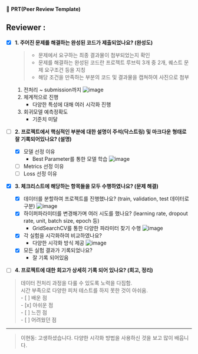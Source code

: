 🔑 **PRT(Peer Review Template)**
  ## Reviewer : 
- [x]  **1. 주어진 문제를 해결하는 완성된 코드가 제출되었나요? (완성도)**
    > - 문제에서 요구하는 최종 결과물이 첨부되었는지 확인
    > - 문제를 해결하는 완성된 코드란 프로젝트 루브릭 3개 중 2개, 퀘스트 문제 요구조건 등을 지칭
    > - 해당 조건을 만족하는 부분의 코드 및 결과물을 캡쳐하여 사진으로 첨부
    1. 전처리 ~ submission까지
    ![image](https://github.com/DevHDL/Aiffel_0529/assets/163500244/844e195e-8523-4f04-aea3-98860a688aa8)
    2. 체계적으로 진행
        - 다양한 특성에 대해 여러 시각화 진행
    3. 회귀모델 예측정확도
       - 기준치 미달

- [ ]  **2. 프로젝트에서 핵심적인 부분에 대한 설명이 주석(닥스트링) 및 마크다운 형태로 잘 기록되어있나요? (설명)**
    - [x]  모델 선정 이유
        - Best Parameter를 통한 모델 학습
        ![image](https://github.com/DevHDL/Aiffel_0529/assets/163500244/b660c6cd-b829-491c-8924-7bc4e625c662)
    - [ ]  Metrics 선정 이유
    - [ ]  Loss 선정 이유

- [x]  **3. 체크리스트에 해당하는 항목들을 모두 수행하였나요? (문제 해결)**
    - [x]  데이터를 분할하여 프로젝트를 진행했나요? (train, validation, test 데이터로 구분)
    ![image](https://github.com/DevHDL/Aiffel_0529/assets/163500244/a5e7011d-043f-4b25-807f-26453ecda6b3)
    - [x]  하이퍼파라미터를 변경해가며 여러 시도를 했나요? (learning rate, dropout rate, unit, batch size, epoch 등)
        - GridSearchCV를 통한 다양한 파라미터 찾기 수행
      ![image](https://github.com/DevHDL/Aiffel_0529/assets/163500244/92d5a794-d619-4378-b766-2ad593e0e773)
    - [x]  각 실험을 시각화하여 비교하였나요?
        - 다양한 시각화 방식 제공
     ![image](https://github.com/DevHDL/Aiffel_0529/assets/163500244/89564e7e-a706-47ae-828c-69eaea6b08dd)
    - [x]  모든 실험 결과가 기록되었나요?
        - 잘 기록 되어있음

- [ ]  **4. 프로젝트에 대한 회고가 상세히 기록 되어 있나요? (회고, 정리)**  
  > 데이터 전처리 과정을 다룰 수 있도록 노력을 다짐함.  
  > 시간 부족으로 다양한 피처 테스트를 하지 못한 것이 아쉬움.  
    - [ ]  배운 점  
    - [x]  아쉬운 점  
    - [ ]  느낀 점  
    - [ ]  어려웠던 점  

---

> 이현동: 고생하셨습니다. 다양한 시각화 방법을 사용하신 것을 보고 많이 배웁니다.
